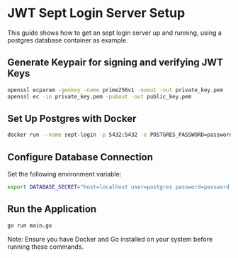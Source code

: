 # JWT Sept Login Server Setup
This guide shows how to get an sept login server up and running, using a postgres database container as example.

## Generate Keypair for signing and verifying JWT Keys

```bash
openssl ecparam -genkey -name prime256v1 -noout -out private_key.pem
openssl ec -in private_key.pem -pubout -out public_key.pem
```

## Set Up Postgres with Docker

```bash
docker run --name sept-login -p 5432:5432 -e POSTGRES_PASSWORD=password -d postgres
```

## Configure Database Connection

Set the following environment variable:

```bash
export DATABASE_SECRET="host=localhost user=postgres password=password dbname=postgres port=5432 sslmode=disable TimeZone=Europe/Oslo"
```

## Run the Application

```bash
go run main.go
```

Note: Ensure you have Docker and Go installed on your system before running these commands.